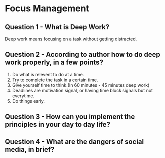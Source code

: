 # Focus Management

## Question 1 - What is Deep Work?

Deep work means focusing on a task without getting distracted.

## Question 2 - According to author how to do deep work properly, in a few points?

1. Do what is relevent to do at a time.
2. Try to complete the task in a certain time.
3. Give yourself time to think.(In 60 minutes - 45 minutes deep work)
4. Deadlines are motivation signal, or having time block signals but not everytime.
5. Do things early.

## Question 3 - How can you implement the principles in your day to day life?

## Question 4 - What are the dangers of social media, in brief?
